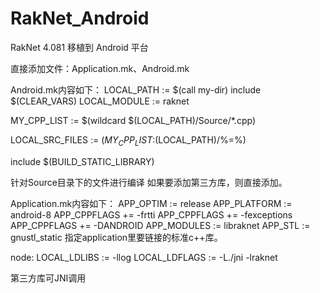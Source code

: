 RakNet_Android
==============

RakNet 4.081 移植到 Android 平台

直接添加文件：Application.mk、Android.mk

Android.mk内容如下：
LOCAL_PATH := $(call my-dir)
include $(CLEAR_VARS)
LOCAL_MODULE := raknet

MY_CPP_LIST := $(wildcard $(LOCAL_PATH)/Source/*.cpp)

LOCAL_SRC_FILES := $(MY_CPP_LIST:$(LOCAL_PATH)/%=%)

include $(BUILD_STATIC_LIBRARY)

针对Source目录下的文件进行编译
如果要添加第三方库，则直接添加。

Application.mk内容如下：
APP_OPTIM := release
APP_PLATFORM := android-8
APP_CPPFLAGS += -frtti
APP_CPPFLAGS += -fexceptions
APP_CPPFLAGS += -DANDROID
APP_MODULES := libraknet
APP_STL := gnustl_static  指定application里要链接的标准c++库。


node:
LOCAL_LDLIBS 	:= -llog 
LOCAL_LDFLAGS := -L./jni  -lraknet


第三方库可JNI调用
